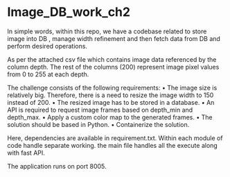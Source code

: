 # Image_DB_work_ch2
In simple words, within this repo, we have a codebase related to store image into DB , manage width refinement and then fetch data from DB and perform  desired operations. 


As per the attached  csv file which contains image data referenced by the column depth. The rest of the 
columns (200) represent image pixel values from 0 to 255 at each depth.

The challenge consists of the following requirements:
• The image size is relatively big. Therefore, there is a need to resize the image width to 150 
instead of 200.
• The resized image has to be stored in a database.
• An API is required to request image frames based on depth_min and depth_max.
• Apply a custom color map to the generated frames.
• The solution should be based in Python.
• Containerize the solution.


Here, dependencies are available in requirement.txt.
Within each module of code handle separate working.
the main file handles all the execute along with fast API.

The application runs on port 8005.

